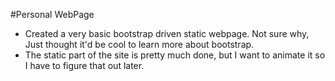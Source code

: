 #Personal WebPage

-	Created a very basic bootstrap driven static webpage. Not sure why, Just thought it'd be cool to learn more about bootstrap.
-	The static part of the site is pretty much done, but I want to animate it so I have to figure that out later.